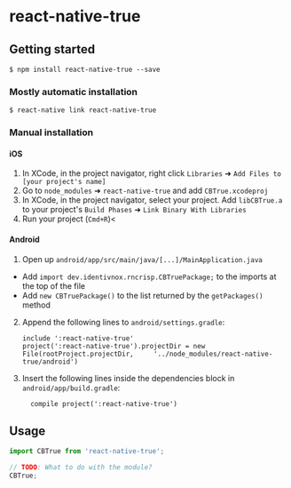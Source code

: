 # react-native-true

## Getting started

`$ npm install react-native-true --save`

### Mostly automatic installation

`$ react-native link react-native-true`

### Manual installation


#### iOS

1. In XCode, in the project navigator, right click `Libraries` ➜ `Add Files to [your project's name]`
2. Go to `node_modules` ➜ `react-native-true` and add `CBTrue.xcodeproj`
3. In XCode, in the project navigator, select your project. Add `libCBTrue.a` to your project's `Build Phases` ➜ `Link Binary With Libraries`
4. Run your project (`Cmd+R`)<

#### Android

1. Open up `android/app/src/main/java/[...]/MainApplication.java`
  - Add `import dev.identivnox.rncrisp.CBTruePackage;` to the imports at the top of the file
  - Add `new CBTruePackage()` to the list returned by the `getPackages()` method
2. Append the following lines to `android/settings.gradle`:
  	```
  	include ':react-native-true'
  	project(':react-native-true').projectDir = new File(rootProject.projectDir, 	'../node_modules/react-native-true/android')
  	```
3. Insert the following lines inside the dependencies block in `android/app/build.gradle`:
  	```
      compile project(':react-native-true')
  	```


## Usage
```javascript
import CBTrue from 'react-native-true';

// TODO: What to do with the module?
CBTrue;
```
